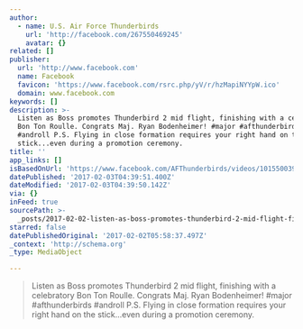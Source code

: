 ```yaml
---
author:
  - name: U.S. Air Force Thunderbirds
    url: 'http://facebook.com/267550469245'
    avatar: {}
related: []
publisher:
  url: 'http://www.facebook.com'
  name: Facebook
  favicon: 'https://www.facebook.com/rsrc.php/yV/r/hzMapiNYYpW.ico'
  domain: www.facebook.com
keywords: []
description: >-
  Listen as Boss promotes Thunderbird 2 mid flight, finishing with a celebratory
  Bon Ton Roulle. Congrats Maj. Ryan Bodenheimer! #major #afthunderbirds
  #androll P.S. Flying in close formation requires your right hand on the
  stick...even during a promotion ceremony.
title: ''
app_links: []
isBasedOnUrl: 'https://www.facebook.com/AFThunderbirds/videos/10155003960234246/'
datePublished: '2017-02-03T04:39:51.400Z'
dateModified: '2017-02-03T04:39:50.142Z'
via: {}
inFeed: true
sourcePath: >-
  _posts/2017-02-02-listen-as-boss-promotes-thunderbird-2-mid-flight-finishing.md
starred: false
datePublishedOriginal: '2017-02-02T05:58:37.497Z'
_context: 'http://schema.org'
_type: MediaObject

---
```

> Listen as Boss promotes Thunderbird 2 mid flight, finishing with a celebratory Bon Ton Roulle. Congrats Maj. Ryan Bodenheimer! \#major \#afthunderbirds \#androll P.S. Flying in close formation requires your right hand on the stick...even during a promotion ceremony.